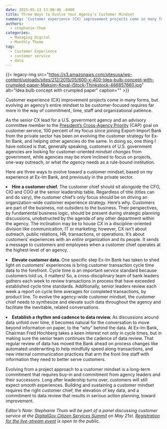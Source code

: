 ```yaml
---
date: 2015-05-13 13:00:46 -0400
title: Three Ways to Evolve Your Agency’s Customer Mindset
summary: 'Customer experience (CX) improvement projects come in many forms, but evolving an agency&rsquo;s entire mindset to be customer-focused requires far more in the way of commitment, time, staff and organizational patience. As the senior CX lead for a U.S. government agency and an advisory committee member to the President&rsquo;s Cross-Agency Priority (CAP) goal on customer'
authors:
  - stephanie-thum
categories:
  - Managing Digital
  - Monthly Theme
tag:
  - Customer Experience
  - customer service
  - data
---
```


{{< legacy-img src="https://s3.amazonaws.com/sitesusa/wp-content/uploads/sites/212/2015/05/600-x-400-Idea-bulb-concept-with-crumpled-paper-Maksim-Koval-iStock-Thinkstock-466857660.jpg" alt="Idea bulb concept with crumpled paper" caption="" >}} 

Customer experience (CX) improvement projects come in many forms, but evolving an agency’s entire mindset to be customer-focused requires far more in the way of commitment, time, staff and organizational patience.

As the senior CX lead for a U.S. government agency and an advisory committee member to the [President’s Cross-Agency Priority](http://www.performance.gov/node/3400/view?view=public#overview) (CAP) goal on customer service, 100 percent of my focus since joining Export-Import Bank from the private sector has been on evolving the customer strategy for Ex-Im Bank, and helping other agencies do the same. In doing so, one thing I have noticed is that, generally speaking, customers of U.S. government agencies are looking for customer-oriented _mindset changes_ from government, while agencies may be more inclined to focus on projects, one-way outreach, or what _the agency_ needs as a rule-bound institution.

Here are three ways to evolve toward a customer mindset, based on my experience at Ex-Im Bank, and previously in the private sector.

<li style="margin-bottom: 15px">
  <b>Hire a customer chief.</b> The customer chief should sit alongside the CFO, CIO and COO at the senior leadership table. Regardless of title (titles can and do vary), the customer chief’s only focus should be on driving an organization-wide customer experience strategy. Here’s why. Customers are part of the business, not outsiders to the business. Their perspectives, by fundamental business logic, should be present during strategic planning discussions, unobstructed by the agenda of any other department within the agency. The inclination may be to house CX in a discipline-oriented division like communication, IT or marketing; however, CX isn’t about outreach, public relations, HR, transactions, or operations. It’s about customers’ experiences with an <i>entire</i> organization and its people. It sends a message to customers and employees when a customer chief operates at the highest level of an agency.
</li>
<li style="margin-bottom: 15px">
  <b>Elevate customer data. </b>One specific step Ex-Im Bank has taken to shed light on customers’ experiences is bring customer transaction cycle time data to the forefront. Cycle time is an important service standard because customers told us, it matters! So, a cross-disciplinary team of bank leaders gathers each week to review transactions in process that have exceeded established cycle time standards. Additionally, senior leaders review each week a report on cycle time averages for completed transactions, by product line. To evolve the agency-wide customer mindset, the customer chief needs to synthesize and elevate such data throughout the agency and facilitate the inevitable, related conversations.
</li>
<li style="margin-bottom: 15px">
  <b>Establish a rhythm and cadence to data review. </b>As discussions around data unfold over time, it becomes natural for the conversation to move beyond information on paper, to the “why” behind the data. At Ex-Im Bank, Chairman Fred Hochberg takes a keen interest not only in cycle times, but in making sure the senior team continues the cadence of data review. That regular review of data has moved the Bank ahead on process changes like automated underwriting to help mindfully speed along transactions, and new internal communication practices that arm the front line staff with information they need to better serve customers.
</li>

Evolving from a project approach to a customer mindset is a long-term commitment that requires buy-in and commitment from agency leaders and their successors. Long after leadership turns over, customers will still expect smooth experiences. Building and sustaining a customer mindset requires the right customer chief, the elevation of key data, and a commitment to data review that results in serious action planning, toward improvement.

_Editor&#8217;s Note: Stephanie Thum will be part of a panel discussing customer service at the [DigitalGov Citizen Services Summit](https://summit.WHATEVER/) on May 21st. [Registration for the live-stream event](https://www.eventbrite.com/e/2015-spring-citizen-services-summit-registration-12671367401) is open to the public._